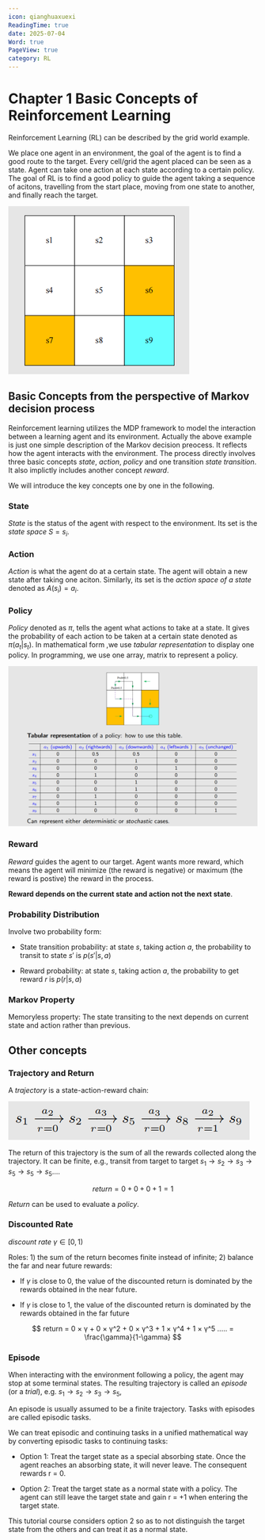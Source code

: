 ```yaml
---
icon: qianghuaxuexi
ReadingTime: true
date: 2025-07-04
Word: true
PageView: true
category: RL
---
```


# Chapter 1 Basic Concepts of Reinforcement Learning

Reinforcement Learning (RL) can be described by the grid world example.

We place one agent in an environment, the goal of the agent is to find a good route to the target. Every cell/grid the agent placed can be seen as a state. Agent can take one action at each state according to a certain policy. The goal of RL is to find a good policy to guide the agent taking a sequence of acitons, travelling from the start place, moving from one state to another, and finally reach the target.

![grid world](https://github.com/RyanLee-ljx/RyanLee-ljx.github.io/blob/image/RL/C1/ba3a55ea95b2571161575dba273af8b.png?raw=true)

## Basic Concepts from the perspective of Markov decision process

Reinforcement learning utilizes the MDP framework to model the interaction between a learning agent and its environment. Actually the above example is just one simple description of the Markov decision preocess. It reflects how the agent interacts with the environment. The process directly involves three basic concepts *state*, *action*, *policy* and one transition *state transition*. It also implictly includes another concept *reward*.

We will introduce the key concepts one by one in the following.

### State

_State_ is the status of the agent with respect to the environment. Its set is the _state space_ $S = {s_i}$.

### Action

_Action_ is what the agent do at a certain state. The agent will obtain a new state after taking one aciton. Similarly, its set is the _action space of a state_ denoted as $A(s_i) = {a_i}$.

### Policy

_Policy_ denoted as $\pi$, tells the agent what actions to take at a state. It gives the probability of each action to be taken at a certain state denoted as $\pi(a_t|s_t)$. In mathematical form ,we use _tabular representation_ to display one policy. In programming, we use one array, matrix to represent a policy.


![tabular representation](https://github.com/RyanLee-ljx/RyanLee-ljx.github.io/blob/image/RL/C1/97cd3c24fba9676822a512a14a8ea73.png?raw=true)

### Reward

_Reward_ guides the agent to our target. Agent wants more reward, which means the agent will minimize (the reward is negative) or maximum (the reward is postive) the reward in the process.

**Reward depends on the current state and action not the next state**.

### Probability Distribution

Involve two probability form:

- State transition probability: at state $s$, taking action $a$, the probability to transit to state $s'$ is $p(s'|s,a)$

- Reward probability: at state $s$, taking action $a$, the probability to get reward $r$ is $p(r|s, a)$

### Markov Property

Memoryless property: The state transiting to the next depends on current state and action rather than previous.

## Other concepts

### Trajectory and Return

A _trajectory_ is a state-action-reward chain:

![chain](https://github.com/RyanLee-ljx/RyanLee-ljx.github.io/blob/image/RL/C1/77fc0d671ff46edc0f0f6c95381e7e0.png?raw=true)

The return of this trajectory is the sum of all the rewards collected along the
trajectory. It can be finite, e.g., transit from target to target $s_1 \to s_2 \to s_3 \to s_5 \to s_5 \to s_5...$.

$$ return = 0 + 0 + 0 + 1 = 1 $$

*Return* can be used to evaluate a *policy*.

### Discounted Rate

_discount rate_ $γ \in [0, 1)$

Roles: 1) the sum of the return becomes finite instead of infinite; 2) balance the far and near future rewards:

- If $γ$ is close to 0, the value of the discounted return is dominated by the
  rewards obtained in the near future.

- If $γ$ is close to 1, the value of the discounted return is dominated by the
  rewards obtained in the far future

$$ return = 0 × γ + 0 × γ^2 + 0 × γ^3 + 1 × γ^4 + 1 × γ^5 ..... = \frac{\gamma}{1-\gamma}  $$

### Episode

When interacting with the environment following a policy, the agent may stop
at some terminal states. The resulting trajectory is called an _episode_ (or a
_trial_), e.g. $s_1 \to s_2 \to s_3 \to s_5$,

An episode is usually assumed to be a finite trajectory. Tasks with episodes are
called episodic tasks.

We can treat episodic and continuing tasks in a unified mathematical way by converting episodic tasks to continuing tasks:

- Option 1: Treat the target state as a special absorbing state. Once the agent
  reaches an absorbing state, it will never leave. The consequent rewards
  r = 0.

- Option 2: Treat the target state as a normal state with a policy. The agent
  can still leave the target state and gain r = +1 when entering the target
  state.

This tutorial course considers option 2 so as to not distinguish the target state from the others and can treat it as a normal state.
